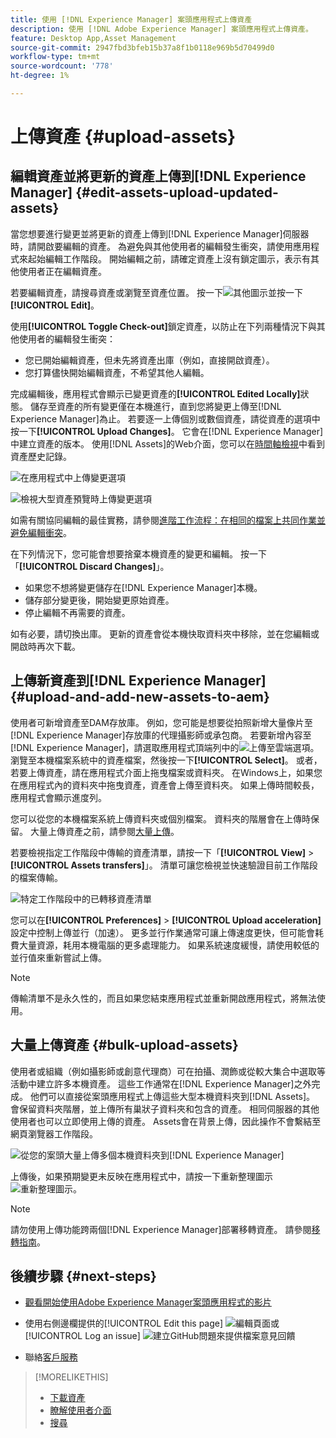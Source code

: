 ```yaml
---
title: 使用 [!DNL Experience Manager] 案頭應用程式上傳資產
description: 使用 [!DNL Adobe Experience Manager] 案頭應用程式上傳資產。
feature: Desktop App,Asset Management
source-git-commit: 2947fbd3bfeb15b37a8f1b0118e969b5d70499d0
workflow-type: tm+mt
source-wordcount: '778'
ht-degree: 1%

---
```



# 上傳資產 {#upload-assets}

## 編輯資產並將更新的資產上傳到[!DNL Experience Manager] {#edit-assets-upload-updated-assets}

當您想要進行變更並將更新的資產上傳到[!DNL Experience Manager]伺服器時，請開啟要編輯的資產。 為避免與其他使用者的編輯發生衝突，請使用應用程式來起始編輯工作階段。 開始編輯之前，請確定資產上沒有鎖定圖示，表示有其他使用者正在編輯資產。

若要編輯資產，請搜尋資產或瀏覽至資產位置。 按一下![其他圖示](assets/do-not-localize/more2_da2.png)並按一下&#x200B;**[!UICONTROL Edit]**。

使用&#x200B;**[!UICONTROL Toggle Check-out]**&#x200B;鎖定資產，以防止在下列兩種情況下與其他使用者的編輯發生衝突：

* 您已開始編輯資產，但未先將資產出庫（例如，直接開啟資產）。
* 您打算儘快開始編輯資產，不希望其他人編輯。

完成編輯後，應用程式會顯示已變更資產的&#x200B;**[!UICONTROL Edited Locally]**&#x200B;狀態。 儲存至資產的所有變更僅在本機進行，直到您將變更上傳至[!DNL Experience Manager]為止。 若要逐一上傳個別或數個資產，請從資產的選項中按一下&#x200B;**[!UICONTROL Upload Changes]**。 它會在[!DNL Experience Manager]中建立資產的版本。 使用[!DNL Assets]的Web介面，您可以在[時間軸檢視](https://experienceleague.adobe.com/zh-hant/docs/experience-manager-65/content/assets/using/activity-stream)中看到資產歷史記錄。

![在應用程式中上傳變更選項](assets/upload_changes_single1_da2.png "在應用程式中上傳變更選項")

![檢視大型資產預覽時上傳變更選項](assets/upload_changes_single2_da2.png "檢視大型資產預覽時上傳變更選項")

如需有關協同編輯的最佳實務，請參閱[進階工作流程：在相同的檔案上共同作業並避免編輯衝突](#adv-workflow-collaborate-avoid-conflicts)。

在下列情況下，您可能會想要捨棄本機資產的變更和編輯。 按一下「**[!UICONTROL Discard Changes]**」。

* 如果您不想將變更儲存在[!DNL Experience Manager]本機。
* 儲存部分變更後，開始變更原始資產。
* 停止編輯不再需要的資產。

如有必要，請切換出庫。 更新的資產會從本機快取資料夾中移除，並在您編輯或開啟時再次下載。

## 上傳新資產到[!DNL Experience Manager] {#upload-and-add-new-assets-to-aem}

使用者可新增資產至DAM存放庫。 例如，您可能是想要從拍照新增大量像片至[!DNL Experience Manager]存放庫的代理攝影師或承包商。 若要新增內容至[!DNL Experience Manager]，請選取應用程式頂端列中的![上傳至雲端選項](assets/do-not-localize/upload_to_cloud_da2.png)。 瀏覽至本機檔案系統中的資產檔案，然後按一下&#x200B;**[!UICONTROL Select]**。 或者，若要上傳資產，請在應用程式介面上拖曳檔案或資料夾。 在Windows上，如果您在應用程式內的資料夾中拖曳資產，資產會上傳至資料夾。 如果上傳時間較長，應用程式會顯示進度列。

<!-- ![Download progress bar for large-sized assets](assets/upload_status_da2.png "Download progress bar for large-sized assets")
-->

您可以從您的本機檔案系統上傳資料夾或個別檔案。 資料夾的階層會在上傳時保留。 大量上傳資產之前，請參閱[大量上傳](#bulk-upload-assets)。

若要檢視指定工作階段中傳輸的資產清單，請按一下「**[!UICONTROL View]** > **[!UICONTROL Assets transfers]**」。 清單可讓您檢視並快速驗證目前工作階段的檔案傳輸。

![特定工作階段中的已轉移資產清單](assets/assets_transfered_da2.png "特定工作階段中的已轉移資產清單")

您可以在&#x200B;**[!UICONTROL Preferences]** > **[!UICONTROL Upload acceleration]**&#x200B;設定中控制上傳並行（加速）。 更多並行作業通常可讓上傳速度更快，但可能會耗費大量資源，耗用本機電腦的更多處理能力。 如果系統速度緩慢，請使用較低的並行值來重新嘗試上傳。

>[!NOTE]
>
>傳輸清單不是永久性的，而且如果您結束應用程式並重新開啟應用程式，將無法使用。

## 大量上傳資產 {#bulk-upload-assets}

使用者或組織（例如攝影師或創意代理商）可在拍攝、潤飾或從較大集合中選取等活動中建立許多本機資產。 這些工作通常在[!DNL Experience Manager]之外完成。 他們可以直接從案頭應用程式上傳這些大型本機資料夾到[!DNL Assets]。 會保留資料夾階層，並上傳所有巢狀子資料夾和包含的資產。 相同伺服器的其他使用者也可以立即使用上傳的資產。 Assets會在背景上傳，因此操作不會繫結至網頁瀏覽器工作階段。

![從您的案頭大量上傳多個本機資料夾到[!DNL Experience Manager]](assets/upload_local_folders_da2.png "從您的案頭大量上傳多個本機資料夾到Experience Manager")

上傳後，如果預期變更未反映在應用程式中，請按一下重新整理圖示![重新整理圖示](assets/do-not-localize/refresh.png)。

>[!NOTE]
>
>請勿使用上傳功能跨兩個[!DNL Experience Manager]部署移轉資產。 請參閱[移轉指南](https://experienceleague.adobe.com/zh-hant/docs/experience-manager-65/content/assets/administer/assets-migration-guide)。

## 後續步驟 {#next-steps}

* [觀看開始使用Adobe Experience Manager案頭應用程式的影片](https://experienceleague.adobe.com/zh-hant/docs/experience-manager-learn/assets/creative-workflows/aem-desktop-app)

* 使用右側邊欄提供的[!UICONTROL Edit this page] ![編輯頁面](assets/do-not-localize/edit-page.png)或[!UICONTROL Log an issue] ![建立GitHub問題](assets/do-not-localize/github-issue.png)來提供檔案意見回饋

* 聯絡[客戶服務](https://experienceleague.adobe.com/zh-hant?support-solution=General#support)

>[!MORELIKETHIS]
>
>* [下載資產](/help/using/download-assets.md)
>* [瞭解使用者介面](/help/using/user-interface.md)
>* [搜尋](/help/using/search.md)
